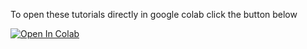 To open these tutorials directly in google colab click the button below

<a href="https://colab.research.google.com/github/gerberlab/MDSINE2_Paper/blob/master">
  <img src="https://colab.research.google.com/assets/colab-badge.svg" alt="Open In Colab"/></a>
